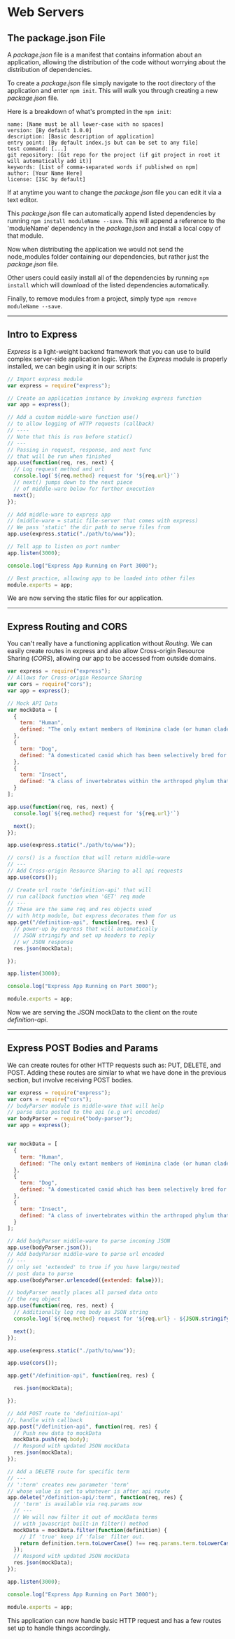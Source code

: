 # Web Servers

## The package.json File

A _package.json_ file is a manifest that contains information about an application, allowing the distribution of the code without worrying about the distribution of dependencies.

To create a _package.json_ file simply navigate to the root directory of the application and enter `npm init`. This will walk you through creating a new _package.json_ file.

Here is a breakdown of what's prompted in the `npm init`:

```
name: [Name must be all lower-case with no spaces]
version: [By default 1.0.0]
description: [Basic description of application]
entry point: [By default index.js but can be set to any file]
test command: [...]
git repository: [Git repo for the project (if git project in root it will automatically add it)]
keywords: [List of comma-separated words if published on npm]
author: [Your Name Here]
license: [ISC by default]
```

If at anytime you want to change the _package.json_ file you can edit it via a text editor.

This _package.json_ file can automatically append listed dependencies by running `npm install moduleName --save`. This will append a reference to the 'moduleName' dependency in the _package.json_ and install a local copy of that module.

Now when distributing the application we would not send the node_modules folder containing our dependencies, but rather just the _package.json_ file.

Other users could easily install all of the dependencies by running `npm install` which will download of the listed dependencies automatically.

Finally, to remove modules from a project, simply type `npm remove moduleName --save`.


---

## Intro to Express

_Express_ is a light-weight backend framework that you can use to build complex server-side application logic. When the _Express_ module is properly installed, we can begin using it in our scripts:

```javascript
// Import express module
var express = require("express");

// Create an application instance by invoking express function
var app = express();

// Add a custom middle-ware function use()
// to allow logging of HTTP requests (callback)
// ----
// Note that this is run before static()
// ---
// Passing in request, response, and next func
// that will be run when finished
app.use(function(req, res, next) {
  // Log request method and url
  console.log(`${req.method} request for '${req.url}'`)
  // next() jumps down to the next piece
  // of middle-ware below for further execution
  next();
});

// Add middle-ware to express app
// (middle-ware = static file-server that comes with express)
// We pass 'static' the dir path to serve files from
app.use(express.static("./path/to/www"));

// Tell app to listen on port number
app.listen(3000);

console.log("Express App Running on Port 3000");

// Best practice, allowing app to be loaded into other files
module.exports = app;
```

We are now serving the static files for our application.


---

## Express Routing and CORS

You can't really have a functioning application without _Routing_. We can easily create routes in express and also allow Cross-origin Resource Sharing (_CORS_), allowing our app to be accessed from outside domains.

```javascript
var express = require("express");
// Allows for Cross-origin Resource Sharing
var cors = require("cors");
var app = express();

// Mock API Data
var mockData = [
  {
    term: "Human",
    defined: "The only extant members of Hominina clade (or human clade), a branch of the taxonomical tribe Hominini belonging to the family of great apes."
  },
  {
    term: "Dog",
    defined: "A domesticated canid which has been selectively bred for millennia for various behaviors, sensory capabilities, and physical attributes."
  },
  {
    term: "Insect",
    defined: "A class of invertebrates within the arthropod phylum that have a chitinous exoskeleton, a three-part body (head, thorax and abdomen), three pairs of jointed legs, compound eyes and one pair of antennae."
  }
];

app.use(function(req, res, next) {
  console.log(`${req.method} request for '${req.url}'`)

  next();
});

app.use(express.static("./path/to/www"));

// cors() is a function that will return middle-ware
// ---
// Add Cross-origin Resource Sharing to all api requests
app.use(cors());

// Create url route 'definition-api' that will
// run callback function when 'GET' req made
// ---
// These are the same req and res objects used
// with http module, but express decorates them for us
app.get("/definition-api", function(req, res) {
  // power-up by express that will automatically
  // JSON stringify and set up headers to reply
  // w/ JSON response
  res.json(mockData);

});

app.listen(3000);

console.log("Express App Running on Port 3000");

module.exports = app;
```

Now we are serving the JSON mockData to the client on the route _definition-api_.


---

## Express POST Bodies and Params

We can create routes for other HTTP requests such as: PUT, DELETE, and POST. Adding these routes are similar to what we have done in the previous section, but involve receiving POST bodies.


```javascript
var express = require("express");
var cors = require("cors");
// bodyParser module is middle-ware that will help
// parse data posted to the api (e.g url encoded)
var bodyParser = require("body-parser");
var app = express();


var mockData = [
  {
    term: "Human",
    defined: "The only extant members of Hominina clade (or human clade), a branch of the taxonomical tribe Hominini belonging to the family of great apes."
  },
  {
    term: "Dog",
    defined: "A domesticated canid which has been selectively bred for millennia for various behaviors, sensory capabilities, and physical attributes."
  },
  {
    term: "Insect",
    defined: "A class of invertebrates within the arthropod phylum that have a chitinous exoskeleton, a three-part body (head, thorax and abdomen), three pairs of jointed legs, compound eyes and one pair of antennae."
  }
];

// Add bodyParser middle-ware to parse incoming JSON
app.use(bodyParser.json());
// Add bodyParser middle-ware to parse url encoded
// ---
// only set 'extended' to true if you have large/nested
// post data to parse
app.use(bodyParser.urlencoded({extended: false}));

// bodyParser neatly places all parsed data onto
// the req object
app.use(function(req, res, next) {
  // Additionally log req body as JSON string
  console.log(`${req.method} request for '${req.url} - ${JSON.stringify(req.body)}'`)

  next();
});

app.use(express.static("./path/to/www"));

app.use(cors());

app.get("/definition-api", function(req, res) {

  res.json(mockData);

});

// Add POST route to 'definition-api'
//, handle with callback
app.post("/definition-api", function(req, res) {
  // Push new data to mockData
  mockData.push(req.body);
  // Respond with updated JSON mockData
  res.json(mockData);
});

// Add a DELETE route for specific term
// ---
// ':term' creates new parameter 'term'
// whose value is set to whatever is after api route
app.delete("/definition-api/:term", function(req, res) {
  // 'term' is available via req.params now
  // ---
  // We will now filter it out of mockData terms
  // with javascript built-in filter() method
  mockData = mockData.filter(function(definition) {
    // If 'true' keep if 'false' filter out.
    return definition.term.toLowerCase() !== req.params.term.toLowerCase();
  });
  // Respond with updated JSON mockData
  res.json(mockData);
});

app.listen(3000);

console.log("Express App Running on Port 3000");

module.exports = app;
```


This application can now handle basic HTTP request and has a few routes set up to handle things accordingly.
